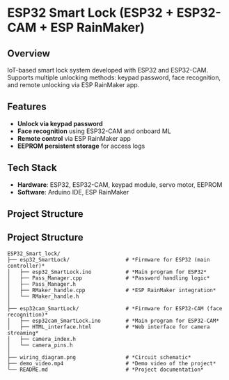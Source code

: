 
#  ESP32 Smart Lock (ESP32 + ESP32-CAM + ESP RainMaker)

##  Overview
IoT-based smart lock system developed with ESP32 and ESP32-CAM.  
Supports multiple unlocking methods: keypad password, face recognition, and remote unlocking via ESP RainMaker app.

##  Features
- **Unlock via keypad password**
- **Face recognition** using ESP32-CAM and onboard ML
- **Remote control** via ESP RainMaker app
- **EEPROM persistent storage** for access logs

##  Tech Stack
- **Hardware**: ESP32, ESP32-CAM, keypad module, servo motor, EEPROM
- **Software**: Arduino IDE, ESP RainMaker

##  Project Structure
## Project Structure
```
ESP32_Smart_lock/
├── esp32_SmartLock/                  # *Firmware for ESP32 (main controller)*
│   ├── esp32_SmartLock.ino           # *Main program for ESP32*
│   ├── Pass_Manager.cpp              # *Password handling logic*
│   ├── Pass_Manager.h
│   ├── RMaker_handle.cpp             # *ESP RainMaker integration*
│   └── RMaker_handle.h
│
├── esp32cam_SmartLock/               # *Firmware for ESP32-CAM (face recognition)*
│   ├── esp32cam_SmartLock.ino        # *Main program for ESP32-CAM*
│   ├── HTML_interface.html           # *Web interface for camera streaming*
│   ├── camera_index.h
│   └── camera_pins.h
│
├── wiring_diagram.png                # *Circuit schematic*
├── demo_video.mp4                    # *Demo video of the project*
└── README.md                         # *Project documentation*
```

